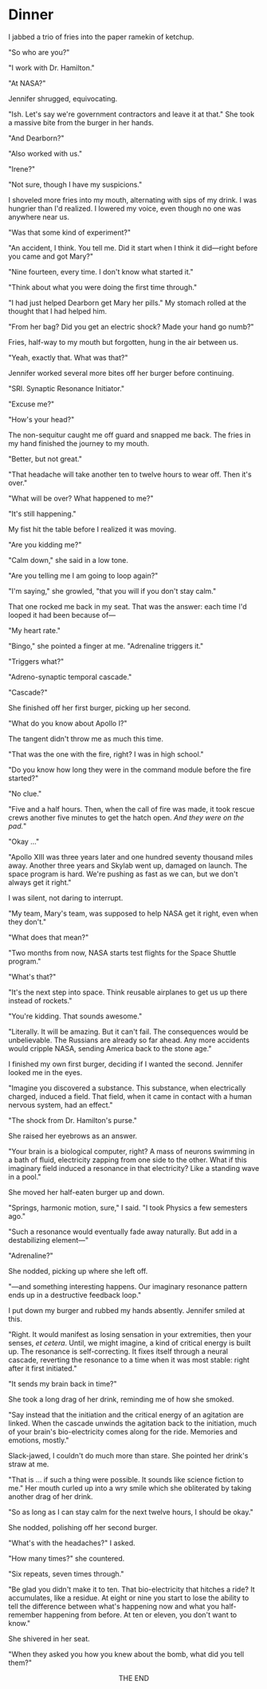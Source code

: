 # Dinner

I jabbed a trio of fries into the paper ramekin of ketchup.

"So who are you?"

"I work with Dr. Hamilton."

"At NASA?"

Jennifer shrugged, equivocating.

"Ish.
Let's say we're government contractors and leave it at that."
She took a massive bite from the burger in her hands.

"And Dearborn?"

"Also worked with us."

"Irene?"

"Not sure, though I have my suspicions."

I shoveled more fries into my mouth, alternating with sips of my drink.
I was hungrier than I'd realized.
I lowered my voice, even though no one was anywhere near us.

"Was that some kind of experiment?"

"An accident, I think.
You tell me.
Did it start when I think it did—right before you came and got Mary?"

"Nine fourteen, every time.
I don't know what started it."

"Think about what you were doing the first time through."

"I had just helped Dearborn get Mary her pills."
My stomach rolled at the thought that I had helped him.

"From her bag?
Did you get an electric shock?
Made your hand go numb?"

Fries, half-way to my mouth but forgotten, hung in the air between us.

"Yeah, exactly that.
What was that?"

Jennifer worked several more bites off her burger before continuing.

"SRI.
Synaptic Resonance Initiator."

"Excuse me?"

"How's your head?"

The non-sequitur caught me off guard and snapped me back.
The fries in my hand finished the journey to my mouth.

"Better, but not great."

"That headache will take another ten to twelve hours to wear off.
Then it's over."

"What will be over?
What happened to me?"

"It's still happening."

My fist hit the table before I realized it was moving.

"Are you kidding me?"

"Calm down," she said in a low tone.

"Are you telling me I am going to loop again?"

"I'm saying," she growled, "that you will if you don't stay calm."

That one rocked me back in my seat.
That was the answer: each time I'd looped it had been because of—

"My heart rate."

"Bingo," she pointed a finger at me.
"Adrenaline triggers it."

"Triggers what?"

"Adreno-synaptic temporal cascade."

"Cascade?"

She finished off her first burger, picking up her second.

"What do you know about Apollo I?"

The tangent didn't throw me as much this time.

"That was the one with the fire, right?
I was in high school."

"Do you know how long they were in the command module before the fire started?"

"No clue."

"Five and a half hours.
Then, when the call of fire was made, it took rescue crews another five minutes to get the hatch open.
_And they were on the pad._"

"Okay …"

"Apollo XIII was three years later and one hundred seventy thousand miles away.
Another three years and Skylab went up, damaged on launch.
The space program is hard.
We're pushing as fast as we can, but we don't always get it right."

I was silent, not daring to interrupt.

"My team, Mary's team, was supposed to help NASA get it right, even when they don't."

"What does that mean?"

"Two months from now, NASA starts test flights for the Space Shuttle program."

"What's that?"

"It's the next step into space.
Think reusable airplanes to get us up there instead of rockets."

"You're kidding.
That sounds awesome."

"Literally.
It will be amazing.
But it can't fail.
The consequences would be unbelievable.
The Russians are already so far ahead.
Any more accidents would cripple NASA, sending America back to the stone age."

I finished my own first burger, deciding if I wanted the second.
Jennifer looked me in the eyes.

"Imagine you discovered a substance.
This substance, when electrically charged, induced a field.
That field, when it came in contact with a human nervous system, had an effect."

"The shock from Dr. Hamilton's purse."

She raised her eyebrows as an answer.

"Your brain is a biological computer, right?
A mass of neurons swimming in a bath of fluid, electricity zapping from one side to the other.
What if this imaginary field induced a resonance in that electricity?
Like a standing wave in a pool."

She moved her half-eaten burger up and down.

"Springs, harmonic motion, sure," I said.
"I took Physics a few semesters ago."

"Such a resonance would eventually fade away naturally.
But add in a destabilizing element—"

"Adrenaline?"

She nodded, picking up where she left off.

"—and something interesting happens.
Our imaginary resonance pattern ends up in a destructive feedback loop."

I put down my burger and rubbed my hands absently.
Jennifer smiled at this.

"Right.
It would manifest as losing sensation in your extremities, then your senses, _et cetera_.
Until, we might imagine, a kind of critical energy is built up.
The resonance is self-correcting.
It fixes itself through a neural cascade, reverting the resonance to a time when it was most stable: right after it first initiated."

"It sends my brain back in time?"

She took a long drag of her drink, reminding me of how she smoked.

"Say instead that the initiation and the critical energy of an agitation are linked.
When the cascade unwinds the agitation back to the initiation, much of your brain's bio-electricity comes along for the ride.
Memories and emotions, mostly."

Slack-jawed, I couldn't do much more than stare.
She pointed her drink's straw at me.

"That is … if such a thing were possible.
It sounds like science fiction to me."
Her mouth curled up into a wry smile which she obliterated by taking another drag of her drink.

"So as long as I can stay calm for the next twelve hours, I should be okay."

She nodded, polishing off her second burger.

"What's with the headaches?" I asked.

"How many times?" she countered.

"Six repeats, seven times through."

"Be glad you didn't make it to ten.
That bio-electricity that hitches a ride?
It accumulates, like a residue.
At eight or nine you start to lose the ability to tell the difference between what's happening now and what you half-remember happening from before.
At ten or eleven, you don't want to know."

She shivered in her seat.

"When they asked you how you knew about the bomb, what did you tell them?"


<center>THE END</center>
